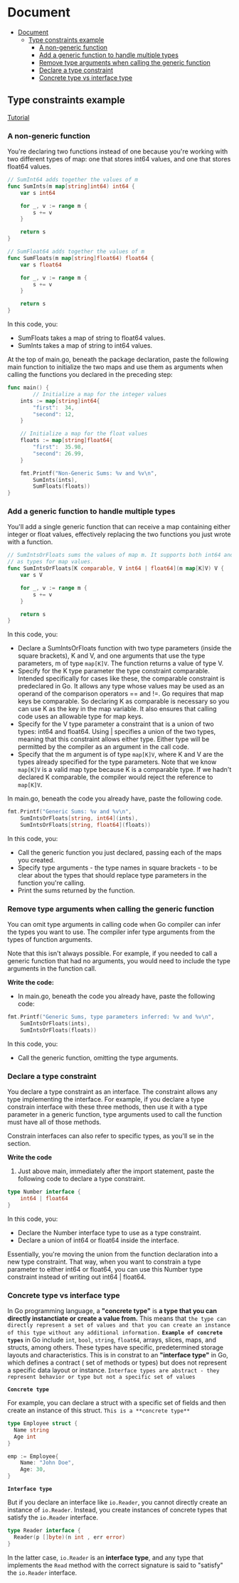 # Document

<!--toc:start-->

- [Document](#document)
  - [Type constraints example](#type-constraints-example)
    - [A non-generic function](#a-non-generic-function)
    - [Add a generic function to handle multiple types](#add-a-generic-function-to-handle-multiple-types)
    - [Remove type arguments when calling the generic function](#remove-type-arguments-when-calling-the-generic-function)
    - [Declare a type constraint](#declare-a-type-constraint)
    - [Concrete type vs interface type](#concrete-type-vs-interface-type)

## Type constraints example

[Tutorial](https://go.dev/doc/tutorial/generics)

### A non-generic function

You're declaring two functions instead of one because you're working with two different types of map: one that stores int64 values, and one that stores float64 values.

```go
// SumInt64 adds together the values of m
func SumInts(m map[string]int64) int64 {
    var s int64

    for _, v := range m {
        s += v
    }

    return s
}

// SumFloat64 adds together the values of m
func SumFloats(m map[string]float64) float64 {
    var s float64

    for _, v := range m {
        s += v
    }

    return s
}
```

In this code, you:

- SumFloats takes a map of string to float64 values.
- SumInts takes a map of string to int64 values.

At the top of main.go, beneath the package declaration, paste the following main function to initialize the two maps and use them as arguments when calling the functions you declared in the preceding step:

```go
func main() {
        // Initialize a map for the integer values
    ints := map[string]int64{
        "first":  34,
        "second": 12,
    }

    // Initialize a map for the float values
    floats := map[string]float64{
        "first":  35.98,
        "second": 26.99,
    }

    fmt.Printf("Non-Generic Sums: %v and %v\n",
        SumInts(ints),
        SumFloats(floats))
}
```

### Add a generic function to handle multiple types

You'll add a single generic function that can receive a map containing either integer or float values, effectively replacing the two functions you just wrote with a function.

```go
// SumIntsOrFloats sums the values of map m. It supports both int64 and float64
// as types for map values.
func SumIntsOrFloats[K comparable, V int64 | float64](m map[K]V) V {
    var s V

    for _, v := range m {
        s += v
    }

    return s
}
```

In this code, you:

- Declare a SumIntsOrFloats function with two type parameters (inside the square brackets), K and V, and one arguments that use the type parameters, m of type `map[K]V`. The function returns a value of type V.
- Specify for the K type parameter the type constraint comparable. Intended specifically for cases like these, the comparable constraint is predeclared in Go. It allows any type whose values may be used as an operand of the comparison operators == and !=. Go requires that map keys be comparable. So declaring K as comparable is necessary so you can use K as the key in the map variable. It also ensures that calling code uses an allowable type for map keys.
- Specify for the V type parameter a constraint that is a union of two types: int64 and float64. Using | specifies a union of the two types, meaning that this constraint allows either type. Either type will be permitted by the compiler as an argument in the call code.
- Specify that the m argument is of type `map[K]V`, where K and V are the types already specified for the type parameters. Note that we know `map[K]V` is a valid map type because K is a comparable type. If we hadn't declared K comparable, the compiler would reject the reference to `map[K]V`.

In main.go, beneath the code you already have, paste the following code.

```go
fmt.Printf("Generic Sums: %v and %v\n",
    SumIntsOrFloats[string, int64](ints),
    SumIntsOrFloats[string, float64](floats))
```

In this code, you:

- Call the generic function you just declared, passing each of the maps you created.
- Specify type arguments - the type names in square brackets - to be clear about the types that should replace type parameters in the function you're calling.
- Print the sums returned by the function.

### Remove type arguments when calling the generic function

You can omit type arguments in calling code when Go compiler can infer the types you want to use. The compiler infer type arguments from the types of function arguments.

Note that this isn't always possible. For example, if you needed to call a generic function that had no arguments, you would need to include the type arguments in the function call.

**Write the code:**

- In main.go, beneath the code you already have, paste the following code:

```go
fmt.Printf("Generic Sums, type parameters inferred: %v and %v\n",
    SumIntsOrFloats(ints),
    SumIntsOrFloats(floats))
```

In this code, you:

- Call the generic function, omitting the type arguments.

### Declare a type constraint

You declare a type constraint as an interface. The constraint allows any type implementing the interface. For example, if you declare a type constrain interface with these three methods, then use it with a type parameter in a generic function, type arguments used to call the function must have all of those methods.

Constrain interfaces can also refer to specific types, as you'll se in the section.

**Write the code**

1. Just above main, immediately after the import statement, paste the following code to declare a type constraint.

```go
type Number interface {
    int64 | float64
}
```

In this code, you:

- Declare the Number interface type to use as a type constraint.
- Declare a union of int64 or float64 inside the interface.

Essentially, you're moving the union from the function declaration into a new type constraint. That way, when you want to constrain a type parameter to either int64 or float64, you can use this Number type constraint instead of writing out int64 | float64.

### Concrete type vs interface type

In Go programming language, a **"concrete type"** is **a type that you can directly instanctiate or create a value from.** This means that `the type can directly represent a set of values and that you can create an instance of this type without any additional information.`
**`Example of concrete types`** in Go include `int`, `bool`, `string`, `float64`, arrays, slices, maps, and structs, among others. These types have specific, predetermined storage layouts and characteristics.
This is in constrat to an **"interface type"** in Go, which defines a contract ( set of methods or types) but does not represent a specific data layout or instance. `Interface types are abstract - they represent behavior or type but not a specific set of values`

**`Concrete type`**

For example, you can declare a struct with a specific set of fields and then create an instance of this struct. `This is a **concrete type**`

```go
type Employee struct {
  Name string
  Age int
}

emp := Employee{
    Name: "John Doe",
    Age: 30,
}
```

**`Interface type`**

But if you declare an interface like `io.Reader`, you cannot directly create an instance of `io.Reader`. Instead, you create instances of concrete types that satisfy the `io.Reader` interface.

```go
type Reader interface {
  Reader(p []byte)(n int , err error)
}
```

In the latter case, `io.Reader` is an **interface type**, and any type that implements the `Read` method with the correct signature is said to "satisfy" the `io.Reader` interface.
